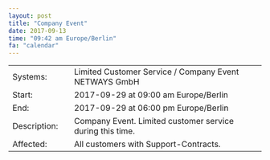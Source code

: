 ```yaml
---
layout: post
title: "Company Event"
date: 2017-09-13
time: "09:42 am Europe/Berlin"
fa: "calendar"
---
```


|                   |   |                                                                      |
|-------------------|---|----------------------------------------------------------------------|
| Systems:          |   | Limited Customer Service / Company Event NETWAYS GmbH |
| Start:            |   | 2017-09-29 at 09:00 am Europe/Berlin              |
| End:              |   | 2017-09-29 at 06:00 pm Europe/Berlin              |    
| Description:      |   | Company Event. Limited customer service during this time. |
| Affected:         |   | All customers with Support-Contracts. 
